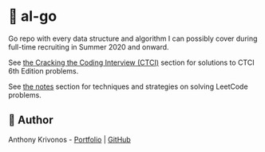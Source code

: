 # 👾 al-go

Go repo with every data structure and algorithm I can possibly
cover during full-time recruiting in Summer 2020 and onward.

See [the Cracking the Coding Interview (CTCI)](https://github.com/anthonykrivonos/al-go/tree/master/ctci) section for solutions
to CTCI 6th Edition problems.

See [the notes](https://github.com/anthonykrivonos/al-go/tree/master/notes) section
for techniques and strategies on solving LeetCode problems.

## 📝 Author

Anthony Krivonos - [Portfolio](https://anthonykrivonos.com) | [GitHub](https://github.com/anthonykrivonos)
